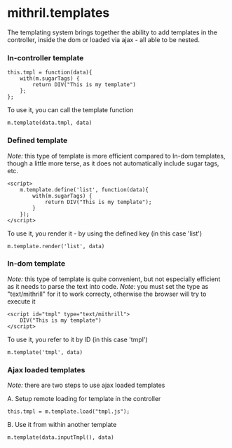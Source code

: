 mithril.templates
=================

The templating system brings together the ability to add templates in the controller, inside the dom or loaded via ajax - all able to be nested.

### In-controller template

    this.tmpl = function(data){
        with(m.sugarTags) {
            return DIV("This is my template")
        };
    };

To use it, you can call the template function

    m.template(data.tmpl, data)

### Defined template

*Note:* this type of template is more efficient compared to In-dom templates, though a little more terse, as it does not automatically include sugar tags, etc.

    <script>
        m.template.define('list', function(data){
            with(m.sugarTags) {
                return DIV("This is my template");
            }
        });
    </script>

To use it, you render it - by using the defined key (in this case 'list')

    m.template.render('list', data)

### In-dom template

*Note:* this type of template is quite convenient, but not especially efficient as it needs to parse the text into code.
*Note:* you must set the type as "text/mithrill" for it to work correcty, otherwise the browser will try to execute it

    <script id="tmpl" type="text/mithrill">
        DIV("This is my template")
    </script>

To use it, you refer to it by ID (in this case 'tmpl')

    m.template('tmpl', data)

### Ajax loaded templates

*Note:* there are two steps to use ajax loaded templates

A. Setup remote loading for template in the controller

    this.tmpl = m.template.load("tmpl.js");

B. Use it from within another template

    m.template(data.inputTmpl(), data)

